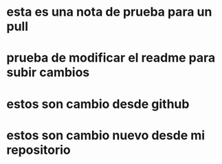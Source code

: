 # esta es una nota de prueba para un pull
# prueba de modificar el readme para subir cambios

# estos son cambio desde github

# estos son cambio nuevo desde mi repositorio 